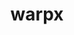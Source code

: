 ---
title: "warpx"
layout: cache
categories: [package, v0.18.0]
meta: {"versions": ["22.05"], "compilers": ["gcc@=7.5.0"], "oss": ["ubuntu18.04"], "platforms": ["linux"], "targets": ["x86_64"], "stacks": ["e4s", "root"], "num_specs": 3, "num_specs_by_stack": {"root": 3, "e4s": 3}}
spec_details: [{"hash": "7nbj7alvw4nahf27omeyjy5ttcei3ab6", "compiler": "gcc@=7.5.0", "versions": ["22.05"], "os": "ubuntu18.04", "platform": "linux", "target": "x86_64", "variants": ["+app", "~ascent", "build_type=RelWithDebInfo", "compute=omp", "dims=2", "~eb", "~ipo", "+lib", "+mpi", "+mpithreadmultiple", "+openpmd", "precision=double", "+psatd", "+qed", "~qedtablegen", "+shared", "+tprof"], "stacks": ["root", "e4s"], "size": "-", "tarball": "https://binaries.spack.io/v0.18.0/build_cache/linux-ubuntu18.04-x86_64/gcc-7.5.0/warpx-22.05/linux-ubuntu18.04-x86_64-gcc-7.5.0-warpx-22.05-7nbj7alvw4nahf27omeyjy5ttcei3ab6.spack"}, {"hash": "pudjxdwl6evmn3izmr4w5netyags5nwu", "compiler": "gcc@=7.5.0", "versions": ["22.05"], "os": "ubuntu18.04", "platform": "linux", "target": "x86_64", "variants": ["+app", "~ascent", "build_type=RelWithDebInfo", "compute=omp", "dims=3", "~eb", "~ipo", "+lib", "+mpi", "+mpithreadmultiple", "+openpmd", "precision=double", "+psatd", "+qed", "~qedtablegen", "+shared", "+tprof"], "stacks": ["root", "e4s"], "size": "-", "tarball": "https://binaries.spack.io/v0.18.0/build_cache/linux-ubuntu18.04-x86_64/gcc-7.5.0/warpx-22.05/linux-ubuntu18.04-x86_64-gcc-7.5.0-warpx-22.05-pudjxdwl6evmn3izmr4w5netyags5nwu.spack"}, {"hash": "u2xmfr3qhxwwuda4ud6srs7gyhryrgg5", "compiler": "gcc@=7.5.0", "versions": ["22.05"], "os": "ubuntu18.04", "platform": "linux", "target": "x86_64", "variants": ["+app", "~ascent", "build_type=RelWithDebInfo", "compute=omp", "dims=rz", "~eb", "~ipo", "+lib", "+mpi", "+mpithreadmultiple", "+openpmd", "precision=double", "+psatd", "+qed", "~qedtablegen", "+shared", "+tprof"], "stacks": ["root", "e4s"], "size": "-", "tarball": "https://binaries.spack.io/v0.18.0/build_cache/linux-ubuntu18.04-x86_64/gcc-7.5.0/warpx-22.05/linux-ubuntu18.04-x86_64-gcc-7.5.0-warpx-22.05-u2xmfr3qhxwwuda4ud6srs7gyhryrgg5.spack"}]
---